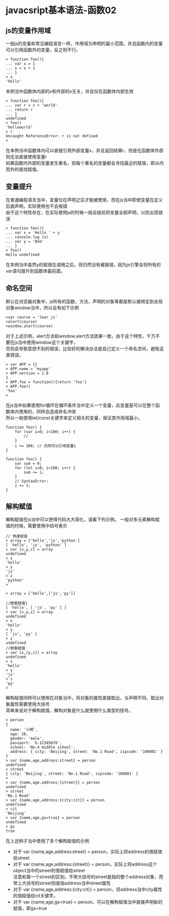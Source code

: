 # javacsript基本语法-函数02

## js的变量作用域

一般js的变量和常见编程语言一样，作用域为申明的最小范围，并且函数内的变量可以引用函数外的变量，反之则不行。

```
> function foo(){
... var x = 1
... x = x + 1
... }
> x
'hello'
```

本例当中函数体内部的x和外部的x无关，并且仅在函数体内部生效

```
> function foo(){
... var r = x + 'world'
... return r
... }
undefined
> foo()
'helloworld'
> r
Uncaught ReferenceError: r is not defined
> 
```

在本例当中函数体内可以直接引用外部变量x，并且返回结果r，但是在函数体外部则无法直接使用变量r    
如果函数内外部的变量发生重名，则每个重名的变量都会寻找最近的赋值，即从内而外的查找赋值。

## 变量提升

在普通编程语言当中，变量仅在声明之后才能被使用，而在js当中即使变量在定义后面声明，实际使用也不会报错  
由于这个特性存在，在实际使用js的时候一般会提前将变量全部声明，以防出现错误


```
> function foo(){
... var x = 'Hello ' + y
... console.log (x)
... var y = 'Bob'
... }
> foo()
Hello undefined
```

在本例当中虽然y的赋值在调用之后，但仍然没有被报错，因为js引擎会将所有的var语句提升到函数体最前面。

## 命名空间

默认在浏览器对象中，js所有的函数，方法，声明的对象等都是默认被绑定到全局对象window当中，所以会有如下示例

```
>var course = 'lear js'
>alert(course)
>window.alert(course)
```

对于上述示例，alert方法和window.alert方法效果一致，由于这个特性，千万不要在js当中使用window这个关键字，  
否则会导致意想不到的错误，比较好的解决办法是自己定义一个命名空间，避免这类错误。

```
> var APP = {}
> APP.name = 'myapp'
> APP.version = 1.0
1
> APP.foo = function(){return 'foo'}
> APP.foo()
'foo'
> 
```

在js当中如果使用for循环在循环条件当中定义一个变量，此变量是可以在整个函数体内使用的，同样会造成命名冲突  
所以一般使用let/const关键字来定义相关的变量，保证其作用域最小。

```
function foo() {
    for (var i=0; i<100; i++) {
        //
    }
    i += 100; // 仍然可以引用变量i
}

function foo() {
    var sum = 0;
    for (let i=0; i<100; i++) {
        sum += i;
    }
    // SyntaxError:
    i += 1;
}
```

## 解构赋值

解构赋值在js当中可以使得代码大大简化，请看下列示例。
一般对多元素解构赋值的时候，需要使用中括号表示

```
// 快速赋值
> array = ['hello','js','python']
[ 'hello', 'js', 'python' ]
> var [x,y,z] = array
undefined
> x
'hello'
> y
'js'
> z
'python'
> 
```

```
> array = ['hello',['js','py']]

//嵌套赋值1
[ 'hello', [ 'js', 'py' ] ]
> var [x,y,z] = array
undefined
> x
'hello'
> y
[ 'js', 'py' ]
> z
undefined
//嵌套赋值
> var [x,[y,z]] = array
undefined
> x
'hello'
> y
'js'
> z
'py'
> 
```

解构赋值同样可以使用在对象当中，将对象的属性直接取出，与声明不同，取出对象属性需要使用大括号  
简单来说对于解构赋值，解构对象是什么就使用什么类型的括号。

```
> person
{
  name: '小明',
  age: 20,
  gender: 'male',
  passport: 'G-12345678',
  school: 'No.4 middle school',
  address: { city: 'Beijing', street: 'No.1 Road', zipcode: '100001' }
}
> var {name,age,address:street} = person
undefined
> street
{ city: 'Beijing', street: 'No.1 Road', zipcode: '100001' }
> 
> var {name,age,address:{street}} = person
undefined
> street
'No.1 Road'
> var {name,age,address:{city:cit}} = person
undefined
> cit
'Beijing'
> var {name,age,gs=true} = person
undefined
> gs
true
```

在上述例子当中使用了多个解构赋值的示例  
- 对于 var {name,age,address:street} = person，实际上将address的值赋值给street
- 对于 var {name,age,address:{street}} = person，实际上将address这个object当中的street的值赋值给street  
注意和第一个street的区别，不带大括号的street是指的整个address对象，而带上大括号的street则是指address当中street属性  
- 对于 var {name,age,address:{city:cit}} = person，将address当中city属性的值赋值给cit关键字。
- 对于 var {name,age,gs=true} = person，可以在解构赋值当中直接声明新的赋值，即gs=true

